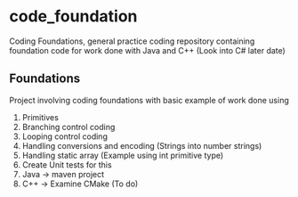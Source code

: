 # code_foundation
Coding Foundations, general practice coding repository containing foundation code for work done with Java and C++ (Look into C# later date)

## Foundations
Project involving coding foundations with basic example of work done using
  1. Primitives
  2. Branching control coding
  3. Looping control coding
  4. Handling conversions and encoding (Strings into number strings)
  5. Handling static array (Example using int primitive type)
  6. Create Unit tests for this
  7. Java -> maven project
  8. C++ -> Examine CMake (To do)

## 
